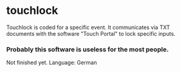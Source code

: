 # touchlock
Touchlock is coded for a specific event. It communicates via TXT documents with the software "Touch Portal" to lock specific inputs. 

### Probably this software is useless for the most people.
Not finished yet. Language: German
